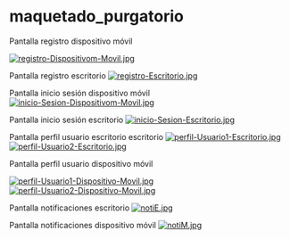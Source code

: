 # maquetado_purgatorio

Pantalla registro dispositivo móvil

[![registro-Dispositivom-Movil.jpg](https://i.postimg.cc/fTkYVgPN/registro-Dispositivom-Movil.jpg)](https://postimg.cc/YhKvV8kn)

Pantalla registro escritorio
[![registro-Escritorio.jpg](https://i.postimg.cc/pLF8Z5xc/registro-Escritorio.jpg)](https://postimg.cc/jDRLq5Dy)

Pantalla inicio sesión dispositivo móvil
[![inicio-Sesion-Dispositivom-Movil.jpg](https://i.postimg.cc/WbKggwRJ/inicio-Sesion-Dispositivom-Movil.jpg)](https://postimg.cc/tY3sHP4X)

Pantalla inicio sesión escritorio
[![inicio-Sesion-Escritorio.jpg](https://i.postimg.cc/yNCRr681/inicio-Sesion-Escritorio.jpg)](https://postimg.cc/mPVhPs9J)

Pantalla perfil usuario escritorio escritorio
[![perfil-Usuario1-Escritorio.jpg](https://i.postimg.cc/tJHGFym1/perfil-Usuario1-Escritorio.jpg)](https://postimg.cc/Q9Sz3LDs)
[![perfil-Usuario2-Escritorio.jpg](https://i.postimg.cc/K8sXJtHh/perfil-Usuario2-Escritorio.jpg)](https://postimg.cc/Hr5PL8m6)

Pantalla perfil usuario dispositivo móvil

[![perfil-Usuario1-Dispositivo-Movil.jpg](https://i.postimg.cc/3rjPzscB/perfil-Usuario1-Dispositivo-Movil.jpg)](https://postimg.cc/DmZjXMFJ)
[![perfil-Usuario2-Dispositivo-Movil.jpg](https://i.postimg.cc/Bnzyx4jq/perfil-Usuario2-Dispositivo-Movil.jpg)](https://postimg.cc/zyn0NmwM)


Pantalla notificaciones escritorio
[![notiE.jpg](https://i.postimg.cc/pdGh0sZy/notiE.jpg)](https://postimg.cc/sBWgx9bR)

Pantalla notificaciones dispositivo móvil
[![notiM.jpg](https://i.postimg.cc/7Yk6Nvkm/notiM.jpg)](https://postimg.cc/6TMt9mTv)


